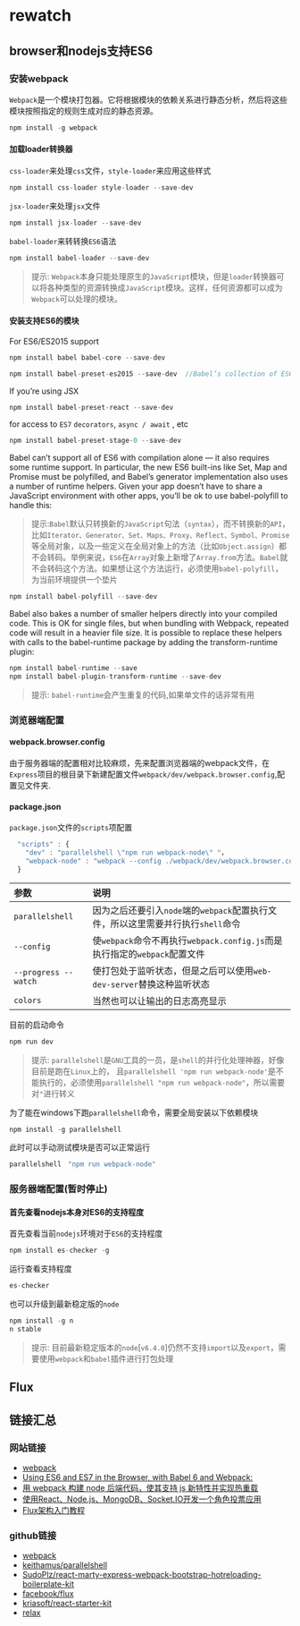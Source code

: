 # rewatch

## browser和nodejs支持ES6

### 安装webpack

`Webpack`是一个模块打包器。它将根据模块的依赖关系进行静态分析，然后将这些模块按照指定的规则生成对应的静态资源。

```javascript
npm install -g webpack
```

#### 加载loader转换器

`css-loader`来处理`css`文件，`style-loader`来应用这些样式

```javascript
npm install css-loader style-loader --save-dev
```

`jsx-loader`来处理`jsx`文件

```javascript
npm install jsx-loader --save-dev
```

`babel-loader`来转转换`ES6`语法

```javascript
npm install babel-loader --save-dev
```

>提示: `Webpack`本身只能处理原生的`JavaScript`模块，但是`loader`转换器可以将各种类型的资源转换成`JavaScript`模块。这样，任何资源都可以成为 `Webpack`可以处理的模块。



#### 安装支持ES6的模块

For ES6/ES2015 support

```javascript
npm install babel babel-core --save-dev
```

```javascript
npm install babel-preset-es2015 --save-dev  //Babel’s collection of ES6 transforms
```

If you’re using JSX

```javascript
npm install babel-preset-react --save-dev  
```

for access to `ES7` `decorators`, `async / await` , etc

```javascript
npm install babel-preset-stage-0 --save-dev
```



Babel can’t support all of ES6 with compilation alone — it also requires some runtime support. In particular, the new ES6 built-ins like Set, Map and Promise must be polyfilled, and Babel’s generator implementation also uses a number of runtime helpers. Given your app doesn’t have to share a JavaScript environment with other apps, you’ll be ok to use babel-polyfill to handle this:

>提示:`Babel`默认只转换新的`JavaScript`句法（`syntax`），而不转换新的`API`，比如`Iterator、Generator、Set、Maps、Proxy、Reflect、Symbol、Promise`等全局对象，以及一些定义在全局对象上的方法（比如`Object.assign`）都不会转码。举例来说，`ES6`在`Array`对象上新增了`Array.from`方法。`Babel`就不会转码这个方法。如果想让这个方法运行，必须使用`babel-polyfill`，为当前环境提供一个垫片

```javascript
npm install babel-polyfill --save-dev
```

Babel also bakes a number of smaller helpers directly into your compiled code. This is OK for single files, but when bundling with Webpack, repeated code will result in a heavier file size. It is possible to replace these helpers with calls to the babel-runtime package by adding the transform-runtime plugin:

```javascript
npm install babel-runtime --save
npm install babel-plugin-transform-runtime --save-dev
```
>提示: `babel-runtime`会产生重复的代码,如果单文件的话非常有用




### 浏览器端配置

#### webpack.browser.config
由于服务器端的配置相对比较麻烦，先来配置浏览器端的webpack文件，在`Express`项目的根目录下新建配置文件`webpack/dev/webpack.browser.config`,配置见文件夹.



#### package.json

`package.json`文件的`scripts`项配置

```javascript
  "scripts" : {
    "dev" : "parallelshell \"npm run webpack-node\" "，
    "webpack-node" : "webpack --config ./webpack/dev/webpack.browser.config.js --progress --watch --colors"
  }
```

| 参数      |     说明 |
| :-------- | :--------|
| `parallelshell`    |   因为之后还要引入`node`端的`webpack`配置执行文件，所以这里需要并行执行`shell`命令 |
| `--config`    | 使`webpack`命令不再执行`webpack.config.js`而是执行指定的`webpack`配置文件   |
| `--progress --watch`    | 使打包处于监听状态，但是之后可以使用`web-dev-server`替换这种监听状态   |
| `colors`    | 当然也可以让输出的日志高亮显示 |

目前的启动命令
``` javascript
npm run dev
```


>提示: `parallelshell`是`GNU`工具的一员，是`shell`的并行化处理神器，好像目前是跑在`Linux`上的， 且`parallelshell 'npm run webpack-node'`是不能执行的，必须使用`parallelshell "npm run webpack-node"`，所以需要对`"`进行转义

为了能在windows下跑`parallelshell`命令，需要全局安装以下依赖模块

```javascript
npm install -g parallelshell
```

此时可以手动测试模块是否可以正常运行

```javascript
parallelshell　"npm run webpack-node"
```




### 服务器端配置(暂时停止)

#### 首先查看nodejs本身对ES6的支持程度

首先查看当前`nodejs`环境对于`ES6`的支持程度

```javascript
npm install es-checker -g
```

运行查看支持程度

```javascript
es-checker
```

也可以升级到最新稳定版的`node`

```javascript
npm install -g n
n stable
```

>提示: 目前最新稳定版本的`node`[`v6.4.0`]仍然不支持`import`以及`export`，需要使用`webpack`和`babel`插件进行打包处理



## Flux










## 链接汇总

### 网站链接

- [webpack](https://webpack.github.io/docs/)
- [Using ES6 and ES7 in the Browser, with Babel 6 and Webpack:](http://www.tuicool.com/articles/fmUze2M)
- [用 webpack 构建 node 后端代码，使其支持 js 新特性并实现热重载](http://www.tuicool.com/articles/zEZneuq)
- [使用React、Node.js、MongoDB、Socket.IO开发一个角色投票应用](http://www.kancloud.cn/kancloud/create-voting-app/63976)
- [Flux架构入门教程](http://www.ruanyifeng.com/blog/2016/01/flux.html)

### github链接

- [webpack](https://github.com/webpack/webpack)
- [keithamus/parallelshell](https://github.com/keithamus/parallelshell)
- [SudoPlz/react-marty-express-webpack-bootstrap-hotreloading-boilerplate-kit](https://github.com/SudoPlz/react-marty-express-webpack-bootstrap-hotreloading-boilerplate-kit)
- [facebook/flux](https://github.com/facebook/flux)
- [kriasoft/react-starter-kit](https://github.com/kriasoft/react-starter-kit)
- [relax](https://github.com/relax/relax)